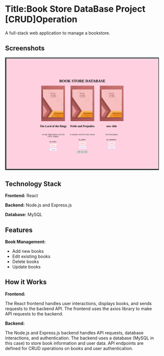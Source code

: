 
# Title:Book Store DataBase Project [CRUD]Operation

A full-stack web application to manage a bookstore.
## Screenshots
![img alt](https://github.com/RamvigneshA/client/blob/main/bookDB.png?raw=true)

## Technology Stack
**Frontend:** React

**Backend:** Node.js and Express.js

**Database:** MySQL

## Features

**Book Management:**
- Add new books
- Edit existing books
- Delete books
- Update books

## How it Works
**Frontend:**

The React frontend handles user interactions, displays books, and sends requests to the backend API.
The frontend uses the axios library to make API requests to the backend.

**Backend:**

The Node.js and Express.js backend handles API requests, database interactions, and authentication.
The backend uses a database (MySQL in this case) to store book information and user data.
API endpoints are defined for CRUD operations on books and user authentication.














